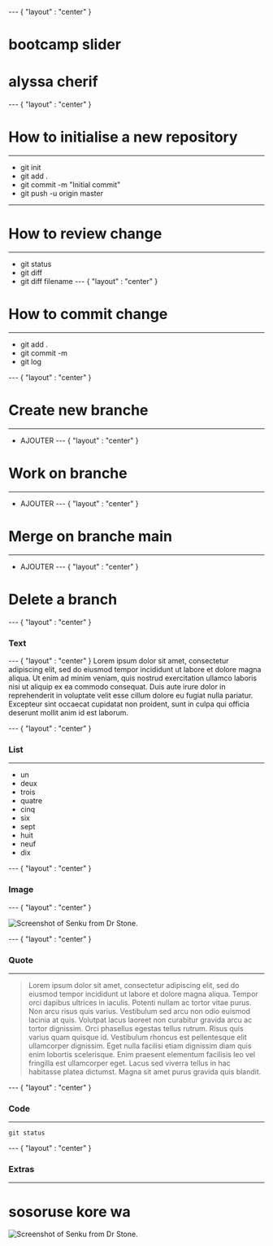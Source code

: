 --- { "layout" : "center" }
# bootcamp slider
# alyssa cherif

--- { "layout" : "center" }
# How to initialise a new repository
--- 
- git init
- git add .
- git commit -m "Initial commit"
- git push -u origin master
---

# How to review change 
---
- git status
- git diff
- git diff filename
---  { "layout" : "center" }

# How to commit change
---
- git add .
- git commit -m 
- git log 

--- { "layout" : "center" }
# Create new branche

---
- AJOUTER 
--- { "layout" : "center" }

# Work on branche 
---
- AJOUTER
--- { "layout" : "center" }

# Merge on branche main

--- 
- AJOUTER 
--- { "layout" : "center" }

# Delete a branch
--- { "layout" : "center" }

### Text

--- { "layout" : "center" }
Lorem ipsum dolor sit amet, consectetur adipiscing elit, sed do eiusmod tempor incididunt ut labore et dolore magna aliqua. Ut enim ad minim veniam, quis nostrud exercitation ullamco laboris nisi ut aliquip ex ea commodo consequat. Duis aute irure dolor in reprehenderit in voluptate velit esse cillum dolore eu fugiat nulla pariatur. Excepteur sint occaecat cupidatat non proident, sunt in culpa qui officia deserunt mollit anim id est laborum.

--- { "layout" : "center" }
### List
---
- un
- deux
- trois
- quatre
- cinq
- six
- sept
- huit
- neuf
- dix

--- { "layout" : "center" }
### Image 
--- { "layout" : "center" }

![Screenshot of Senku from Dr Stone.](https://i.pinimg.com/736x/d0/15/50/d0155013035bfd7464bc886fb0b69c0e.jpg)
 
 --- { "layout" : "center" }
 ### Quote 
---
> Lorem ipsum dolor sit amet, consectetur adipiscing elit, sed do eiusmod tempor incididunt ut labore et dolore magna aliqua. Tempor orci dapibus ultrices in iaculis. Potenti nullam ac tortor vitae purus. Non arcu risus quis varius. Vestibulum sed arcu non odio euismod lacinia at quis. Volutpat lacus laoreet non curabitur gravida arcu ac tortor dignissim. Orci phasellus egestas tellus rutrum. Risus quis varius quam quisque id. Vestibulum rhoncus est pellentesque elit ullamcorper dignissim. Eget nulla facilisi etiam dignissim diam quis enim lobortis scelerisque. Enim praesent elementum facilisis leo vel fringilla est ullamcorper eget. Lacus sed viverra tellus in hac habitasse platea dictumst. Magna sit amet purus gravida quis blandit. 


--- { "layout" : "center" }
### Code
---
`git status`

--- { "layout" : "center" }
### Extras 
---
# **sosoruse kore wa**
![Screenshot of Senku from Dr Stone.](https://risibank.fr/cache/medias/0/18/1857/185721/full.png)

